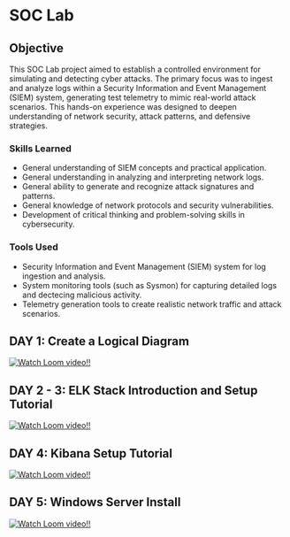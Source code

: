 # SOC Lab

## Objective


This SOC Lab project aimed to establish a controlled environment for simulating and detecting cyber attacks. The primary focus was to ingest and analyze logs within a Security Information and Event Management (SIEM) system, generating test telemetry to mimic real-world attack scenarios. This hands-on experience was designed to deepen understanding of network security, attack patterns, and defensive strategies.

### Skills Learned


- General understanding of SIEM concepts and practical application.
- General understanding in analyzing and interpreting network logs.
- General ability to generate and recognize attack signatures and patterns.
- General knowledge of network protocols and security vulnerabilities.
- Development of critical thinking and problem-solving skills in cybersecurity.

### Tools Used


- Security Information and Event Management (SIEM) system for log ingestion and analysis.
- System monitoring tools (such as Sysmon) for capturing detailed logs and dectecing malicious activity.
- Telemetry generation tools to create realistic network traffic and attack scenarios.

## DAY 1: Create a Logical Diagram 

[![Watch Loom video!!](https://www.loom.com/share/44ad5698102645a997fde60dbdcbf2e0)](https://www.loom.com/share/44ad5698102645a997fde60dbdcbf2e0)

## DAY 2 - 3: ELK Stack Introduction and Setup Tutorial

[![Watch Loom video!!](https://www.loom.com/share/8f721bc2ae18495a92ab05607c412505?sid=32b4aad5-4229-44d8-b690-6c1cbdee0439)](https://www.loom.com/share/8f721bc2ae18495a92ab05607c412505?sid=32b4aad5-4229-44d8-b690-6c1cbdee0439)

## DAY 4: Kibana Setup Tutorial

[![Watch Loom video!!](https://www.loom.com/share/0dac7aaba8944df2833363c1e36b5666)](https://www.loom.com/share/0dac7aaba8944df2833363c1e36b5666)

## DAY 5: Windows Server Install

[![Watch Loom video!!](https://www.loom.com/share/144b2f903aab4f1191eada5e12dd9e28)](https://www.loom.com/share/144b2f903aab4f1191eada5e12dd9e28)
